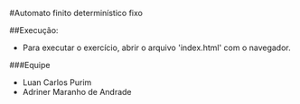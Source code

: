 #Automato finito determinístico fixo

##Execução:
  - Para executar o exercício, abrir o arquivo 'index.html' com o navegador.

###Equipe
  - Luan Carlos Purim
  - Adriner Maranho de Andrade
